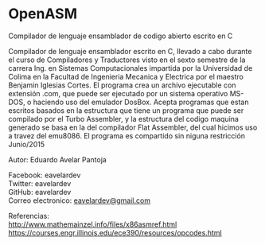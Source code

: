 # OpenASM
Compilador de lenguaje ensamblador de codigo abierto escrito en C

Compilador de lenguaje ensamblador escrito en C, llevado a cabo durante el curso de
Compiladores y Traductores visto en el sexto semestre de la carrera Ing. en Sistemas
Computacionales impartida por la Universidad de Colima en la Facultad de Ingenieria
Mecanica y Electrica por el maestro Benjamin Iglesias Cortes.
El programa crea un archivo ejecutable con extensión .com, que puede ser ejecutado
por un sistema operativo MS-DOS, o haciendo uso del emulador DosBox. Acepta programas
que estan escritos basados en la estructura que tiene un programa que puede ser
compilado por el Turbo Assembler, y la estructura del codigo maquina generado se basa
en la del compilador Flat Assembler, del cual hicimos uso a travez del emu8086.
El programa es compartido sin niguna restricción                        Junio/2015  

Autor: Eduardo Avelar Pantoja  

Facebook: eavelardev  
Twitter:  eavelardev  
GitHub:   eavelardev  
Correo electronico: eavelardev@gmail.com  

Referencias:  
http://www.mathemainzel.info/files/x86asmref.html  
https://courses.engr.illinois.edu/ece390/resources/opcodes.html
